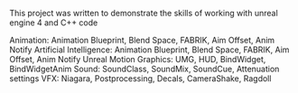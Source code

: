 This project was written to demonstrate the skills of working with unreal engine 4 and C++ code


Animation: Animation Blueprint, Blend Space, FABRIK, Aim Offset, Anim Notify
Artificial Intelligence: Animation Blueprint, Blend Space, FABRIK, Aim Offset, Anim Notify
Unreal Motion Graphics: UMG, HUD, BindWidget, BindWidgetAnim
Sound: SoundClass, SoundMix, SoundCue, Attenuation settings
VFX: Niagara, Postprocessing, Decals, CameraShake, Ragdoll

